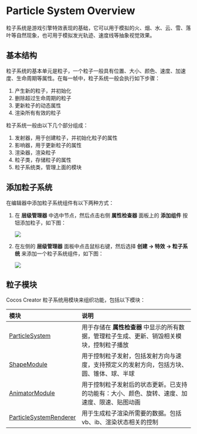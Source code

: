 # Particle System Overview

粒子系统是游戏引擎特效表现的基础，它可以用于模拟的火、烟、水、云、雪、落叶等自然现象，也可用于模拟发光轨迹、速度线等抽象视觉效果。

## 基本结构

粒子系统的基本单元是粒子，一个粒子一般具有位置、大小、颜色、速度、加速度、生命周期等属性。在每一帧中，粒子系统一般会执行如下步骤：

1. 产生新的粒子，并初始化
2. 删除超过生命周期的粒子
3. 更新粒子的动态属性
4. 渲染所有有效的粒子

粒子系统一般由以下几个部分组成：

1. 发射器，用于创建粒子，并初始化粒子的属性
2. 影响器，用于更新粒子的属性
3. 渲染器，渲染粒子
4. 粒子类，存储粒子的属性
5. 粒子系统类，管理上面的模块

## 添加粒子系统

在编辑器中添加粒子系统组件有以下两种方式：

1. 在 **层级管理器** 中选中节点，然后点击右侧 **属性检查器** 面板上的 **添加组件** 按钮添加粒子，如下图：

    ![](particle-system/new_ParticleSystemComponent.png)

2. 在左侧的 **层级管理器** 面板中点击鼠标右键，然后选择 **创建 -> 特效 -> 粒子系统** 来添加一个粒子系统组件，如下图：

    ![](particle-system/new_ParticleSystemComponent_node.png)

## 粒子模块

Cocos Creator 粒子系统用模块来组织功能，包括以下模块：

| 模块 | 说明 |
| :--- | :--- |
| [ParticleSystem](main-module.md) | 用于存储在 **属性检查器** 中显示的所有数据，管理粒子生成、更新、销毁相关模块，控制粒子播放 |
| [ShapeModule](emitter.md) | 用于控制粒子发射，包括发射方向与速度，支持预定义的发射方向，包括方块、圆、锥体、球、半球 |
| [AnimatorModule](module.md) | 用于控制粒子发射后的状态更新。已支持的功能有：大小、颜色、旋转、速度、加速度、限速、贴图动画 |
| [ParticleSystemRenderer](renderer.md) | 用于生成粒子渲染所需要的数据。包括 vb、ib、渲染状态相关的控制 |
